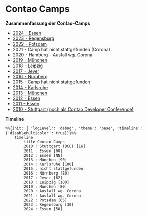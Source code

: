 # Contao Camps

**Zusammenfassung der Contao-Camps**

* [2024 - Essen](2024/camp-2024.md)
* [2023 - Regensburg](2023/camp-2023.md)
* [2022 - Potsdam](2022/camp-2022.md)
* 2021 - Camp hat nicht stattgefunden (Corona)
* 2020 - Hamburg - Ausfall wg. Corona
* [2019 - München](2019/camp-2019.md)
* [2018 - Leipzig](2018/camp-2018.md)
* [2017 - Jever](2017/camp-2017.md)
* [2016 - Nürnberg](2016/camp-2016.md)
* 2015 - Camp hat nicht stattgefunden
* [2014 - Karlsruhe](2014/camp-2014.md)
* [2013 - München](2013/camp-2013.md)
* [2012 - Essen](2012/camp-2012.md)
* [2011 - Essen](2011/camp-2011.md)
* [2010 - Stuttgart (noch als Contao Developer Conference)](2010/camp-2010.md)

**Timeline**

```mermaid
%%{init: { 'logLevel': 'debug', 'theme': 'base', 'timeline': {'disableMulticolor': true}}}%%
    timeline
        title Contao-Camps
        2010 : Stuttgart (DCC) [16]
        2011 : Essen [60]
        2012 : Essen [NN]
        2013 : München [90]
        2014 : Karlsruhe [100]
        2015 : nicht stattgefunden
        2016 : Nürnberg [80]
        2017 : Jever [62]
        2018 : Leipzig [100]
        2019 : München [80]
        2020 : Ausfall wg. Corona
        2021 : Ausfall wg. Corona
        2022 : Potsdam [65]
        2023 : Regensburg [30]
        2024 : Essen [50]
```
